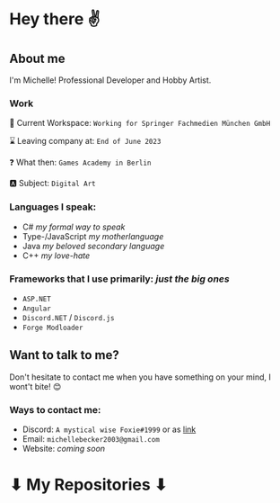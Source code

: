 # Hey there ✌

## About me
I'm Michelle! Professional Developer and Hobby Artist.

### Work
 🏢 Current Workspace: `Working for Springer Fachmedien München GmbH`
 
 ⌛ Leaving company at: `End of June 2023`
 
 ❓ What then: `Games Academy in Berlin`
 
 🅰 Subject: `Digital Art`
 
### Languages I speak:
* C# *my formal way to speak*
* Type-/JavaScript *my motherlanguage*
* Java *my beloved secondary language*
* C++ *my love-hate*

### Frameworks that I use primarily: *just the big ones*
* `ASP.NET`
* `Angular`
* `Discord.NET` / `Discord.js`
* `Forge Modloader`

## Want to talk to me?

Don't hesitate to contact me when you have something on your mind, I wont't bite! 😊

### Ways to contact me:
* Discord: `A mystical wise Foxie#1999` or as [link](https://discord.com/users/511970561828585493)
* Email: `michellebecker2003@gmail.com`
* Website: *coming soon*

# ⬇ My Repositories ⬇
